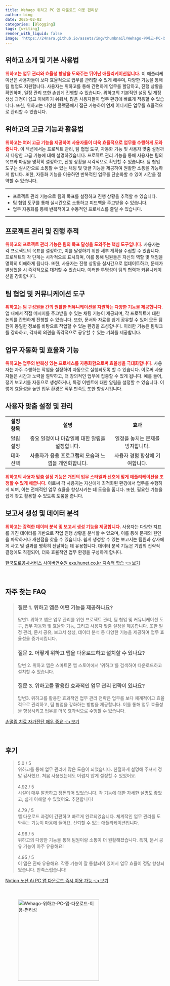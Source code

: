 ```yaml
---
title: Wehago 위하고 PC 앱 다운로드 이용 편리성
author: bing
date: 2025-02-02
categories: [Blogging]
tags: [writing]
render_with_liquid: false
image: 'https://24nara.github.io/assets/img/thumbnail/Wehago-위하고-PC-앱-다운로드-이용-편리성.webp'
---
```



<h2 id='위하고 소개 및 기본 사용법'>위하고 소개 및 기본 사용법</h2>

<p><b><span style="color: #ee2323;">위하고는 업무 관리와 효율성 향상을 도와주는 뛰어난 애플리케이션입니다.</span></b> 이 애플리케이션은 사용자들이 보다 효율적으로 업무를 관리할 수 있게 해주며, 다양한 기능을 통해 팀 협업도 지원합니다. 사용자는 위하고를 통해 간편하게 업무를 할당하고, 진행 상황을 확인하며, 일정 관리 또한 손쉽게 진행할 수 있습니다. 위하고의 기본적인 설정 및 계정 생성 과정이 쉽고 이해하기 쉬워서, 많은 사용자들이 업무 환경에 빠르게 적응할 수 있습니다. 또한, 위하고는 다양한 플랫폼에서 접근 가능하여 언제 어디서든 업무를 효율적으로 관리할 수 있습니다.</p>

<h2 id='위하고의 고급 기능과 활용법'>위하고의 고급 기능과 활용법</h2>

<p><b><span style="color: #ee2323;">위하고는 여러 고급 기능을 제공하여 사용자들이 더욱 효율적으로 업무를 수행하게 도와줍니다.</span></b> 이 섹션에서는 프로젝트 관리, 팀 협업 도구, 자동화 기능 및 사용자 맞춤 설정까지 다양한 고급 기능에 대해 설명하겠습니다. 프로젝트 관리 기능을 통해 사용자는 팀의 목표와 마감을 명확히 설정하고, 진행 상황을 시각적으로 확인할 수 있습니다. 팀 협업 도구는 실시간으로 소통할 수 있는 채팅 및 댓글 기능을 제공하여 원활한 소통을 가능하게 합니다. 또한, 자동화 기능을 이용하면 반복적인 업무를 단순화할 수 있어 시간을 절약할 수 있습니다.</p>

<hr />

<ul>
    <li>프로젝트 관리 기능으로 팀의 목표를 설정하고 진행 상황을 추적할 수 있습니다.</li>
    <li>팀 협업 도구를 통해 실시간으로 소통하고 피드백을 주고받을 수 있습니다.</li>
    <li>업무 자동화를 통해 반복적이고 수동적인 프로세스를 줄일 수 있습니다.</li>
</ul>

<hr />

<h2 id='프로젝트 관리 및 진행 추적'>프로젝트 관리 및 진행 추적</h2>

<p><b><span style="color: #ee2323;">위하고의 프로젝트 관리 기능은 팀의 목표 달성을 도와주는 핵심 도구입니다.</span></b> 사용자는 각 프로젝트의 목표를 설정하고, 이를 달성하기 위한 세부 계획을 수립할 수 있습니다. 프로젝트의 각 단계는 시각적으로 표시되며, 이를 통해 팀원들은 자신의 역할 및 책임을 명확히 이해하게 됩니다. 또한, 사용자는 진행 상황을 실시간으로 업데이트하고, 문제가 발생했을 시 즉각적으로 대처할 수 있습니다. 이러한 투명성이 팀의 협력과 커뮤니케이션을 강화합니다.</p>

<h2 id='팀 협업 및 커뮤니케이션 도구'>팀 협업 및 커뮤니케이션 도구</h2>

<p><b><span style="color: #ee2323;">위하고는 팀 구성원들 간의 원활한 커뮤니케이션을 지원하는 다양한 기능을 제공합니다.</span></b> 앱 내에서 직접 메시지를 주고받을 수 있는 채팅 기능이 제공되며, 각 프로젝트에 대한 논의를 간편하게 진행할 수 있습니다. 또한, 문서와 자료를 쉽게 공유할 수 있어 모든 팀원이 동일한 정보를 바탕으로 작업할 수 있는 환경을 조성합니다. 이러한 기능은 팀워크를 강화하고, 각자의 의견을 즉각적으로 공유할 수 있는 기회를 제공합니다.</p>

<h2 id='업무 자동화 및 효율화 기능'>업무 자동화 및 효율화 기능</h2>

<p><b><span style="color: #ee2323;">위하고는 업무의 반복성 있는 프로세스를 자동화함으로써 효율성을 극대화합니다.</span></b> 사용자는 자주 수행하는 작업을 설정하여 자동으로 실행되도록 할 수 있습니다. 이로써 사용자들은 시간과 노력을 절약하고, 더 창의적인 업무에 집중할 수 있게 됩니다. 예를 들어, 정기 보고서를 자동으로 생성하거나, 특정 이벤트에 대한 알림을 설정할 수 있습니다. 이렇게 효율성을 높인 업무 환경은 직무 만족도 또한 향상시킵니다.</p>

<h2 id='사용자 맞춤 설정 및 관리'>사용자 맞춤 설정 및 관리</h2>

<table>
    <tr>
        <td style="text-align: center; height: 17px;"><b>설정 항목</b></td>
        <td style="text-align: center; height: 17px;"><b>설명</b></td>
        <td style="text-align: center; height: 17px;"><b>효과</b></td>
    </tr>
    <tr>
        <td style="text-align: center; height: 17px;">알림 설정</td>
        <td style="text-align: center; height: 17px;">중요 일정이나 마감일에 대한 알림을 설정합니다.</td>
        <td style="text-align: center; height: 17px;">일정을 놓치는 문제를 방지합니다.</td>
    </tr>
    <tr>
        <td style="text-align: center; height: 17px;">테마 선택</td>
        <td style="text-align: center; height: 17px;">사용자가 응용 프로그램의 모습과 느낌을 개인화합니다.</td>
        <td style="text-align: center; height: 17px;">사용자 경험 향상에 기여합니다.</td>
    </tr>
</table>

<p><b><span style="color: #ee2323;">위하고의 사용자 맞춤 설정 기능은 개인의 업무 스타일과 선호에 맞게 애플리케이션을 조정할 수 있게 해줍니다.</span></b> 이로써 각 사용자는 자신에게 최적화된 환경에서 업무를 수행하게 되며, 이는 전체적인 업무 효율을 향상시키는 데 도움을 줍니다. 또한, 필요한 기능을 쉽게 찾고 활용할 수 있도록 도움을 줍니다.</p>

<h2 id='보고서 생성 및 데이터 분석'>보고서 생성 및 데이터 분석</h2>

<p><b><span style="color: #ee2323;">위하고는 강력한 데이터 분석 및 보고서 생성 기능을 제공합니다.</span></b> 사용자는 다양한 지표를 가진 데이터를 기반으로 작업 진행 상황을 분석할 수 있으며, 이를 통해 문제의 원인을 파악하거나 개선점을 찾을 수 있습니다. 쉽게 생성할 수 있는 보고서는 팀원과 상사에게 사고 및 결과를 명확히 전달하는 데 유용합니다. 데이터 분석 기능은 기업의 전략적 결정에도 직결되어, 더욱 효율적인 업무 환경을 구성하게 합니다.</p>


<p><a class="click-button" title="한국도로공사서비스 사이버연수원 exs.hunet.co.kr 지속적 학습" href="https://24nara.github.io/posts/%ED%95%9C%EA%B5%AD%EB%8F%84%EB%A1%9C%EA%B3%B5%EC%82%AC%EC%84%9C%EB%B9%84%EC%8A%A4-%EC%82%AC%EC%9D%B4%EB%B2%84%EC%97%B0%EC%88%98%EC%9B%90-exs.hunet.co.kr-%EC%A7%80%EC%86%8D%EC%A0%81-%ED%95%99%EC%8A%B5/" rel="dofollow">한국도로공사서비스 사이버연수원 exs.hunet.co.kr 지속적 학습 👈 보기</a></p><br>
<h2 id='자주_찾는_FAQ'>자주 찾는 FAQ</h2>
<div itemscope="" itemtype="https://schema.org/FAQPage"> 
<blockquote> 
<div itemscope="" itemprop="mainEntity" itemtype="https://schema.org/Question"> 
<h3 itemprop="name">질문 1. 위하고 앱은 어떤 기능을 제공하나요? </h3> 
<div itemscope="" itemprop="acceptedAnswer" itemtype="https://schema.org/Answer"> 
<span itemprop="text"> 
<p>답변1. 위하고 앱은 업무 관리를 위한 프로젝트 관리, 팀 협업 및 커뮤니케이션 도구, 업무 자동화 및 효율화 기능, 그리고 사용자 맞춤 설정을 제공합니다. 또한 일정 관리, 문서 공유, 보고서 생성, 데이터 분석 등 다양한 기능을 제공하여 업무 효율성을 증가시킵니다.</p> 
</span> 
</div> 
</div> 

<div itemscope="" itemprop="mainEntity" itemtype="https://schema.org/Question"> 
<h3 itemprop="name">질문 2. 어떻게 위하고 앱을 다운로드하고 설치할 수 있나요? </h3> 
<div itemscope="" itemprop="acceptedAnswer" itemtype="https://schema.org/Answer"> 
<span itemprop="text"> 
<p>답변 2. 위하고 앱은 스마트폰 앱 스토어에서 '위하고'를 검색하여 다운로드하고 설치할 수 있습니다.</p> 
</span> 
</div> 
</div> 

<div itemscope="" itemprop="mainEntity" itemtype="https://schema.org/Question"> 
<h3 itemprop="name">질문 3. 위하고를 활용한 효과적인 업무 관리 전략이 있나요? </h3> 
<div itemscope="" itemprop="acceptedAnswer" itemtype="https://schema.org/Answer"> 
<span itemprop="text"> 
<p>답변3. 위하고를 활용한 효과적인 업무 관리 전략은 업무를 보다 체계적이고 효율적으로 관리하고, 팀 협업을 강화하는 방법을 제공합니다. 이를 통해 업무 효율성을 향상시키고 업무를 더욱 효과적으로 수행할 수 있습니다.</p> 
</span> 
</div> 
</div> 
</blockquote> 
</div>
<p><a class="click-button" title="손떨림 치료 자가진단 매우 중요" href="https://24nara.github.io/posts/%EC%86%90%EB%96%A8%EB%A6%BC-%EC%B9%98%EB%A3%8C-%EC%9E%90%EA%B0%80%EC%A7%84%EB%8B%A8-%EB%A7%A4%EC%9A%B0-%EC%A4%91%EC%9A%94/" rel="dofollow">손떨림 치료 자가진단 매우 중요 👈 보기</a></p><br>
<h2 id='후기'>후기</h2>
<div itemscope itemtype="https://schema.org/Product">
  <blockquote>
  <div itemprop="review" itemscope itemtype="https://schema.org/Review">
      <div itemprop="reviewRating" itemscope itemtype="https://schema.org/Rating"> <span itemprop="ratingValue">5.0</span> / <span itemprop="bestRating">5</span> </div>
      <span itemprop="reviewBody">위하고를 통해 업무 관리에 많은 도움이 되었습니다. 친절하게 설명해 주셔서 정말 감사했요. 처음 사용했는데도 어렵지 않게 설정할 수 있었어요.</span>
  </div>
  <br>
  <div itemprop="review" itemscope itemtype="https://schema.org/Review">
      <div itemprop="reviewRating" itemscope itemtype="https://schema.org/Rating"> <span itemprop="ratingValue">4.92</span> / <span itemprop="bestRating">5</span> </div>
      <span itemprop="reviewBody">시설이 매우 깔끔하고 정돈되어 있었습니다. 각 기능에 대한 자세한 설명도 좋았고, 쉽게 이해할 수 있었어요. 추천합니다!</span>
  </div>
  <br>
  <div itemprop="review" itemscope itemtype="https://schema.org/Review">
      <div itemprop="reviewRating" itemscope itemtype="https://schema.org/Rating"> <span itemprop="ratingValue">4.79</span> / <span itemprop="bestRating">5</span> </div>
      <span itemprop="reviewBody">앱 다운로드 과정이 간편하고 빠르게 완료되었습니다. 체계적인 업무 관리를 도와주는 기능이 마음에 들어요. 신뢰할 수 있는 애플리케이션입니다.</span>
  </div>
  <br>
  <div itemprop="review" itemscope itemtype="https://schema.org/Review">
      <div itemprop="reviewRating" itemscope itemtype="https://schema.org/Rating"> <span itemprop="ratingValue">4.96</span> / <span itemprop="bestRating">5</span> </div>
      <span itemprop="reviewBody">위하고의 다양한 기능을 통해 팀원이랑 소통이 더 원활해졌습니다. 특히, 문서 공유 기능이 아주 유용해요!</span>
  </div>
  <br>
  <div itemprop="review" itemscope itemtype="https://schema.org/Review">
      <div itemprop="reviewRating" itemscope itemtype="https://schema.org/Rating"> <span itemprop="ratingValue">4.95</span> / <span itemprop="bestRating">5</span> </div>
      <span itemprop="reviewBody">이 앱은 진짜 유용해요. 각종 기능이 잘 통합되어 있어서 업무 효율이 정말 향상되었습니다. 만족스럽습니다!</span>
  </div>
  </blockquote>
</div>
<p><a class="click-button" title="Notion 노션 Ai PC 앱 다운로드 즉시 이용 가능" href="https://24nara.github.io/posts/Notion-%EB%85%B8%EC%85%98-Ai-PC-%EC%95%B1-%EB%8B%A4%EC%9A%B4%EB%A1%9C%EB%93%9C-%EC%A6%89%EC%8B%9C-%EC%9D%B4%EC%9A%A9-%EA%B0%80%EB%8A%A5/" rel="dofollow">Notion 노션 Ai PC 앱 다운로드 즉시 이용 가능 👈 보기</a></p><br>
<figure class="image"><img src="https://24nara.github.io/assets/img/thumbnail/Wehago-위하고-PC-앱-다운로드-이용-편리성.webp" alt="Wehago-위하고-PC-앱-다운로드-이용-편리성" width="256" height="256"></figure>